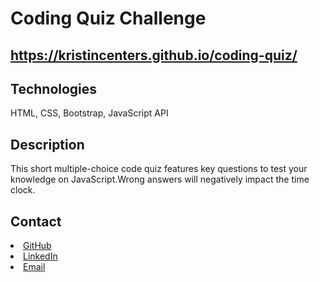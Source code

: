 # Coding Quiz Challenge

## https://kristincenters.github.io/coding-quiz/

## Technologies

HTML, CSS, Bootstrap, JavaScript API

## Description

This short multiple-choice code quiz features key questions to test your knowledge on JavaScript.Wrong answers will negatively impact the time clock.

## Contact

<li><a href="https://github.com/kristincenters">GitHub</a></li>
<li><a href="https://www.linkedin.com/in/kristincenters">LinkedIn</a></li>
<li><a href="mailto:kristincenters@gmail.com">Email</a></li>

